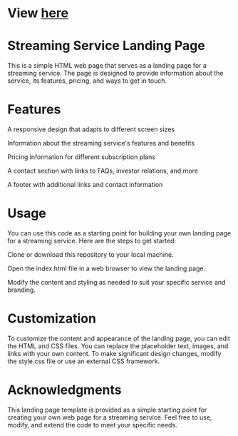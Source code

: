 # View [here](https://jenniferr326.github.io/streaming-service-landing-page/)

# Streaming Service Landing Page

This is a simple HTML web page that serves as a landing page for a streaming service. The page is designed to provide information about the service, its features, pricing, and ways to get in touch.

# Features

A responsive design that adapts to different screen sizes

Information about the streaming service's features and benefits

Pricing information for different subscription plans

A contact section with links to FAQs, investor relations, and more

A footer with additional links and contact information

# Usage

You can use this code as a starting point for building your own landing page for a streaming service. Here are the steps to get started:

Clone or download this repository to your local machine.

Open the index.html file in a web browser to view the landing page.

Modify the content and styling as needed to suit your specific service and branding.

# Customization

To customize the content and appearance of the landing page, you can edit the HTML and CSS files.
You can replace the placeholder text, images, and links with your own content.
To make significant design changes, modify the style.css file or use an external CSS framework.

# Acknowledgments

This landing page template is provided as a simple starting point for creating your own web page for a streaming service. Feel free to use, modify, and extend the code to meet your specific needs.


